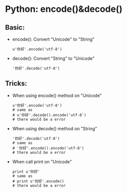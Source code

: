 # Python: encode()&decode()

## Basic:
* encode(): Convert "Unicode" to "String"

	```
	u'你好'.encode('utf-8')
	```

* decode(): Convert "String" to "Unicode"

	```
	'你好'.decode('utf-8')
	```

## Tricks:
* When using encode() method on "Unicode"

	```
	u'你好'.encode('utf-8')
	# same as
	# u'你好'.decode().encode('utf-8')
	# there would be a error
	```
* When using decode() method on "String"

	```
	'你好'.decode('utf-8')
	# same as
	# '你好'.encode().encode('utf-8')
	# there would be a error
	```
* When call print on "Unicode"

	```
	print u'你好'
	# same as
	# print u'你好'.encode()
	# there would be a error
	```
